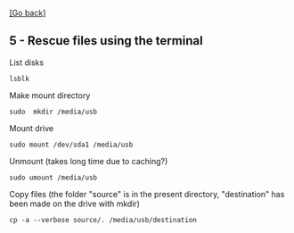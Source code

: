 [[Go back]](README.md)

## 5 - Rescue files using the terminal

List disks
```
lsblk
```

Make mount directory
```
sudo  mkdir /media/usb
```

Mount drive
```
sudo mount /dev/sda1 /media/usb
```

Unmount (takes long time due to caching?)
```
sudo umount /media/usb
```

Copy files (the folder "source" is in the present directory, "destination" has been made on the drive with mkdir)
```
cp -a --verbose source/. /media/usb/destination
```

